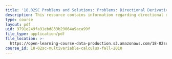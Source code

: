 ```yaml
---
title: '18.02SC Problems and Solutions: Problems: Directional Derivatives'
description: This resource contains information regarding directional derivatives.
type: course
layout: pdf
uid: 9791e249fa91ebd833b29064a9aca99f
file_type: application/pdf
file_location: >-
  https://open-learning-course-data-production.s3.amazonaws.com/18-02sc-multivariable-calculus-fall-2010/9791e249fa91ebd833b29064a9aca99f_MIT18_02SC_pb_45_comb.pdf
course_id: 18-02sc-multivariable-calculus-fall-2010
---
```

